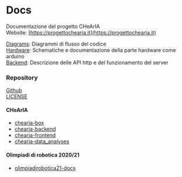 # Docs

Documentazione del progetto CHeArIA\
Website: [https://progettochearia.it](https://progettochearia.it)



[Diagrams](diagrams): Diagrammi di flusso del codice \
[Hardware](hardware): Schematiche e documentazione della parte hardware come arduino  \
[Backend](backend): Descrizione delle API http e del funzionamento del server 

### Repository
[Github](https://github.com/liceocremona/chearia)\
[LICENSE](LICENSE)
#### CHeArIA
- [chearia-box](https://github.com/liceocremona/chearia-box)
- [chearia-backend](https://github.com/liceocremona/chearia-backend)
- [chearia-frontend](https://github.com/liceocremona/chearia-frontend)
- [chearia-data_analyses](https://github.com/liceocremona/chearia-data_analyses)
#### Olimpiadi di robotica 2020/21
- [olimpiadirobotica21-docs](https://github.com/liceocremona/olimpiadirobotica21-docs)